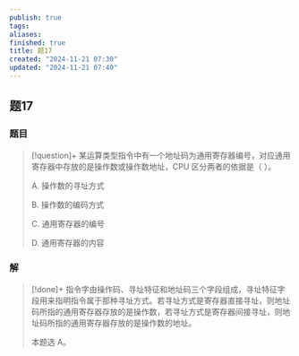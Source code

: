 ```yaml
---
publish: true
tags: 
aliases: 
finished: true
title: 题17
created: "2024-11-21 07:30"
updated: "2024-11-21 07:40"
---
```

## 题17
### 题目
> [!question]+
> 某运算类型指令中有一个地址码为通用寄存器编号，对应通用寄存器中存放的是操作数或操作数地址，CPU 区分两者的依据是（ ）。
> 
> A. 操作数的寻址方式
> 
> B. 操作数的编码方式
> 
> C. 通用寄存器的编号
> 
> D. 通用寄存器的内容
### 解
> [!done]+
> 指令字由操作码、寻址特征和地址码三个字段组成，寻址特征字段用来指明指令属于那种寻址方式。若寻址方式是寄存器直接寻址，则地址码所指的通用寄存器存放的是操作数，若寻址方式是寄存器间接寻址，则地址码所指的通用寄存器存放的是操作数的地址。
> 
> 本题选 A。